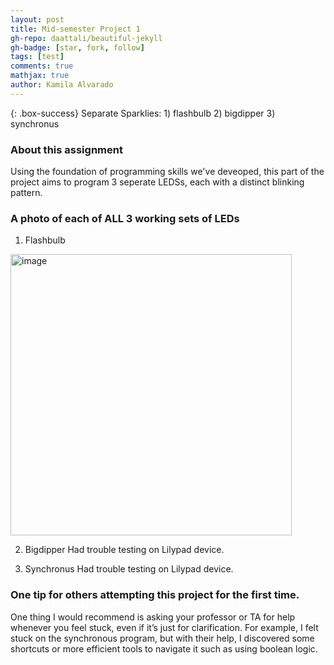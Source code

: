 ```yaml
---
layout: post
title: Mid-semester Project 1
gh-repo: daattali/beautiful-jekyll
gh-badge: [star, fork, follow]
tags: [test]
comments: true
mathjax: true
author: Kamila Alvarado
---
```


{: .box-success}
Separate Sparklies: 1) flashbulb 2) bigdipper 3) synchronus

### About this assignment
Using the foundation of programming skills we've deveoped, this part of the project aims to program 3 seperate LEDSs, each with a distinct blinking pattern.

### A photo of each of ALL 3 working sets of LEDs
1) Flashbulb
   
<img src="https://kamila-alvarado.github.io/assets/img/lilypadbulb.png" alt="image" width="450"/>

2) Bigdipper
Had trouble testing on Lilypad device.

3) Synchronus
Had trouble testing on Lilypad device.

### One tip for others attempting this project for the first time.
One thing I would recommend is asking your professor or TA for help whenever you feel stuck, even if it’s just for clarification. For example, I felt stuck on the synchronous program, but with their help, I discovered some shortcuts or more efficient tools to navigate it such as using boolean logic.
